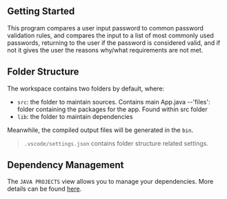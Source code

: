 ## Getting Started


This program compares a user input password to common password validation rules, and compares
the input to a list of most commonly used passwords, returning to the user if the password is 
considered valid, and if not it gives the user the reasons why/what requirements are not met. 

## Folder Structure

The workspace contains two folders by default, where:

- `src`: the folder to maintain sources. Contains main App.java
--'files': folder containing the packages for the app. Found within src folder
- `lib`: the folder to maintain dependencies

Meanwhile, the compiled output files will be generated in the `bin`.

> `.vscode/settings.json` contains folder structure related settings.

## Dependency Management

The `JAVA PROJECTS` view allows you to manage your dependencies. More details can be found [here](https://github.com/microsoft/vscode-java-dependency#manage-dependencies).
